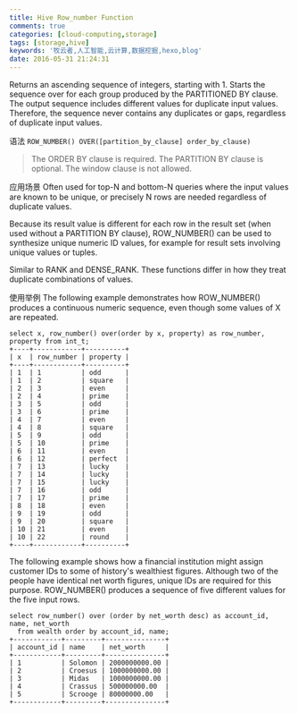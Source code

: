 ```yaml
---
title: Hive Row_number Function
comments: true
categories: [cloud-computing,storage]
tags: [storage,hive]
keywords: '牧云者,人工智能,云计算,数据挖掘,hexo,blog'
date: 2016-05-31 21:24:31
---
```

Returns an ascending sequence of integers, starting with 1. Starts the sequence over for each group produced by the PARTITIONED BY clause. The output sequence includes different values for duplicate input values. Therefore, the sequence never contains any duplicates or gaps, regardless of duplicate input values.
<!--more-->
语法
`ROW_NUMBER() OVER([partition_by_clause] order_by_clause)`
> The ORDER BY clause is required. The PARTITION BY clause is optional. The window clause is not allowed.

应用场景
Often used for top-N and bottom-N queries where the input values are known to be unique, or precisely N rows are needed regardless of duplicate values.

Because its result value is different for each row in the result set (when used without a PARTITION BY clause), ROW_NUMBER() can be used to synthesize unique numeric ID values, for example for result sets involving unique values or tuples.

Similar to RANK and DENSE_RANK. These functions differ in how they treat duplicate combinations of values.

使用举例
The following example demonstrates how ROW_NUMBER() produces a continuous numeric sequence, even though some values of X are repeated.
```
select x, row_number() over(order by x, property) as row_number, property from int_t;
+----+------------+----------+
| x  | row_number | property |
+----+------------+----------+
| 1  | 1          | odd      |
| 1  | 2          | square   |
| 2  | 3          | even     |
| 2  | 4          | prime    |
| 3  | 5          | odd      |
| 3  | 6          | prime    |
| 4  | 7          | even     |
| 4  | 8          | square   |
| 5  | 9          | odd      |
| 5  | 10         | prime    |
| 6  | 11         | even     |
| 6  | 12         | perfect  |
| 7  | 13         | lucky    |
| 7  | 14         | lucky    |
| 7  | 15         | lucky    |
| 7  | 16         | odd      |
| 7  | 17         | prime    |
| 8  | 18         | even     |
| 9  | 19         | odd      |
| 9  | 20         | square   |
| 10 | 21         | even     |
| 10 | 22         | round    |
+----+------------+----------+
```
The following example shows how a financial institution might assign customer IDs to some of history's wealthiest figures. Although two of the people have identical net worth figures, unique IDs are required for this purpose. ROW_NUMBER() produces a sequence of five different values for the five input rows.
```
select row_number() over (order by net_worth desc) as account_id, name, net_worth
  from wealth order by account_id, name;
+------------+---------+---------------+
| account_id | name    | net_worth     |
+------------+---------+---------------+
| 1          | Solomon | 2000000000.00 |
| 2          | Croesus | 1000000000.00 |
| 3          | Midas   | 1000000000.00 |
| 4          | Crassus | 500000000.00  |
| 5          | Scrooge | 80000000.00   |
+------------+---------+---------------+
```

